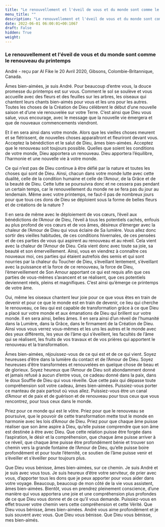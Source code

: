 ```yaml
---
title: "Le renouvellement et l'éveil de vous et du monde sont comme le renouveau du printemps"
menu_title: ""
description: "Le renouvellement et l'éveil de vous et du monde sont comme le renouveau du printemps"
date: 2022-06-01 06:00:01+00:1067
draft: False
hidden: True
weight:
---
```

### Le renouvellement et l'éveil de vous et du monde sont comme le renouveau du printemps

André - reçu par Al Fike le 20 Avril 2020, Gibsons, Colombie-Britannique, Canada.

Âmes bien-aimées, je suis André. Pour beaucoup d’entre vous, la douce promesse du printemps est sur vous. Comment le sol se soulève et vous accueille avec des fleurs et des feuilles sur les arbres, les oiseaux qui chantent leurs chants bien-aimés pour vous et les uns pour les autres. Toutes les choses de la Création de Dieu célèbrent le début d’une nouvelle saison et d’une vie renouvelée sur votre Terre. C’est ainsi que Dieu vous salue, vous encourage, avec le message que la nouvelle vie émergera et que de nouveaux commencements viendront.

Et il en sera ainsi dans votre monde. Alors que les vieilles choses meurent et se flétrissent, de nouvelles choses apparaîtront et fleuriront devant vous. Acceptez la bénédiction et le salut de Dieu, âmes bien-aimées. Acceptez que le renouveau soit toujours possible. Quelles que soient les conditions de votre monde, Dieu apportera un renouveau. Dieu apportera l’équilibre, l’harmonie et une nouvelle vie à votre monde.

Ce qui n’est pas de Dieu continue à être défié par la nature et toutes les choses qui sont de Dieu. Ainsi, chacun dans votre monde lutte avec cette dualité, celle de la condition humaine et celle de l’Amour, de la Grâce et de la beauté de Dieu. Cette lutte se poursuivra donc et ne cessera pas pendant un certain temps, car le renouvellement du monde ne se fera pas du jour au lendemain. Même avec votre printemps, ne faut-il pas de nombreux jours pour que tous ces dons de Dieu se déploient sous la forme de belles fleurs et de créations de la nature ?

Il en sera de même avec le déploiement de vos cœurs, l’éveil aux bénédictions de l’Amour de Dieu, l’éveil à tous les potentiels cachés, enfouis au plus profond de vos cœurs et de vos âmes, désireux d’émerger avec la chaleur de l’Amour de Dieu qui vous éclaire de Sa lumière. Vous allez donc sortir des vieilles habitudes, de ces conditions hivernales, de ces pensées et de ces parties de vous qui aspirent au renouveau et au réveil. Cela vient avec la chaleur de l’Amour de Dieu. Cela vient donc avec toute sa joie, sa beauté et son émerveillement. Ainsi, vous en viendrez à connaître ces nouveaux moi, ces parties qui étaient autrefois des semis et qui sont nourries par la chaleur du Toucher de Dieu, s’éveillant lentement, s’éveillant avec la puissance et la force de ce renouveau, la force de Dieu, l’émerveillement de Son Amour apportant ce qui est requis afin que ces parties de vous-mêmes s’avancent et se réalisent, que ces potentiels deviennent réels, pleins et magnifiques. C’est ainsi qu’émerge ce printemps de votre âme.

Oui, même les oiseaux chantent leur joie pour ce que vous êtes en train de devenir et pour ce que le monde est en train de devenir, ce lieu qui cherche le renouveau, ce lieu qui est capable de transformation grâce à ce que Dieu a placé sur votre monde et aux émanations de Dieu qui brillent sur votre monde. Il en sera ainsi, belles âmes. Il en sera ainsi d’un réveil de l’humanité dans la Lumière, dans la Grâce, dans le firmament de la Création de Dieu. Ainsi vous vous verrez vous-mêmes et les uns les autres et le monde avec des yeux différents, les yeux de l’âme qui s’éveillent, les facultés de l’âme qui se réalisent, les fruits de vos travaux et de vos prières qui apportent le renouveau et la transformation.

Âmes bien-aimées, réjouissez-vous de ce qui est et de ce qui vient. Soyez heureuses d’être dans la lumière du contact et de l’Amour de Dieu. Soyez heureuses d’être transformées et renouvelées en quelque chose de beau et de glorieux. Soyez heureux que l’Amour de Dieu soit abondamment donné et jamais refusé à aucun d’entre vous, ce cadeau donné dans la paix, dans le doux Souffle de Dieu qui vous réveille. Que cette paix qui dépasse toute compréhension soit votre cadeau, âmes bien-aimées. Puissiez-vous porter ce manteau de paix partout où vous allez. Puissiez-vous être un canal d’Amour et de paix et de guérison et de renouveau pour tous ceux que vous rencontrez, pour tous ceux dans le monde.

Priez pour ce monde qui est le vôtre. Priez pour que le renouveau se poursuive, que le pouvoir de cette transformation mette tout le monde en harmonie avec les lois d’Amour de Dieu. Priez pour que chaque âme puisse réaliser que son âme aspire à Dieu, qu’elle puisse comprendre que son âme est destinée à être avec Dieu. Que cette relation puisse être forgée dans l’aspiration, le désir et la compréhension, que chaque âme puisse arriver à ce réveil, que chaque âme puisse être profondément bénie et trouver son chemin vers la grande fontaine de l’Amour de Dieu, qu’elle puisse boire profondément et pour toute l’éternité, ce soutien de l’âme puisse venir et s’éveiller et s’éveiller pour toujours plus.

Que Dieu vous bénisse, âmes bien-aimées, sur ce chemin. Je suis André et je suis avec vous tous. Je suis heureux d’être votre serviteur, de prier avec vous, d’apporter tous les dons que je peux apporter pour vous aider dans votre voyage. Beaucoup, beaucoup de mon côté de la vie vous assistent, âmes bien-aimées. Bientôt, vous en prendrez pleinement conscience, d’une manière qui vous apportera une joie et une compréhension plus profondes de ce que Dieu vous donne et de ce qu’il vous demande. Puissiez-vous en effet trouver votre chemin vers cette compréhension et cette Vérité. Que Dieu vous bénisse, âmes bien-aimées. André vous aime profondément et je suis souvent avec vous. Que Dieu vous bénisse. Que Dieu vous bénisse, mes bien-aimés.





